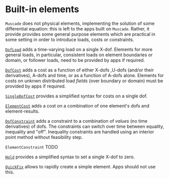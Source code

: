 # Built-in elements

`Muscade` does not physical elements, implementing the solution of some differential equation: this is left to the apps built on `Muscade`.  Rather, it provide provides some general purpose elements which are practical in some setting in order to introduce loads, costs or  constraints.

[`DofLoad`](@ref) adds a time-varying load on a single X-dof.  Elements for more general loads, in particular, consistent loads on element boundaries or domain, or follower loads, need to be provided by apps if required.

[`DofCost`](@ref) adds a cost as a function of either X-dofs ,U-dofs (and/or their derivatives), A-dofs and time, or as a function of A-dofs alone. Elements for costs on unknwn distributed load *fields* (over boundary or domain) must be provided by apps if required. 

[`SingleDofCost`](@ref) provides a simplified syntax for costs on a single dof.

[`ElementCost`](@ref) adds a cost on a combination of one element's dofs and element-results.

[`DofConstraint`](@ref) adds a constraint to a combination of *values* (no time derivatives) of dofs. The constraints can switch over time between equality, inequality and "off". Inequality constraints are handled using an interior point method without feasibility step.

`ElementConstraint` TODO

[`Hold`](@ref) provides a simplified syntax to set a single X-dof to zero.

[`QuickFix`](@ref) allows to rapidly create a simple element. Apps should not use this.
